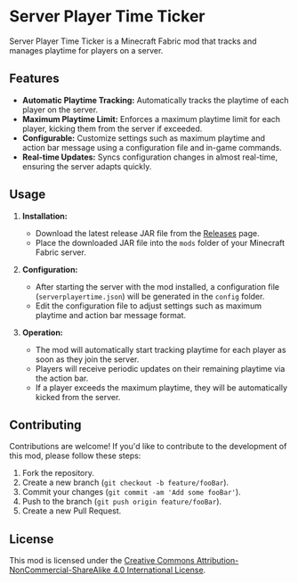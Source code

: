 # Server Player Time Ticker

Server Player Time Ticker is a Minecraft Fabric mod that tracks and manages playtime for players on a server.

## Features

- **Automatic Playtime Tracking:** Automatically tracks the playtime of each player on the server.
- **Maximum Playtime Limit:** Enforces a maximum playtime limit for each player, kicking them from the server if exceeded.
- **Configurable:** Customize settings such as maximum playtime and action bar message using a configuration file and in-game commands.
- **Real-time Updates:** Syncs configuration changes in almost real-time, ensuring the server adapts quickly.

## Usage

1. **Installation:**
   - Download the latest release JAR file from the [Releases](https://github.com/FweeGamerHD/ServerPlayertimeTicker/releases) page.
   - Place the downloaded JAR file into the `mods` folder of your Minecraft Fabric server.
   
2. **Configuration:**
   - After starting the server with the mod installed, a configuration file (`serverplayertime.json`) will be generated in the `config` folder.
   - Edit the configuration file to adjust settings such as maximum playtime and action bar message format.

3. **Operation:**
   - The mod will automatically start tracking playtime for each player as soon as they join the server.
   - Players will receive periodic updates on their remaining playtime via the action bar.
   - If a player exceeds the maximum playtime, they will be automatically kicked from the server.

## Contributing

Contributions are welcome! If you'd like to contribute to the development of this mod, please follow these steps:

1. Fork the repository.
2. Create a new branch (`git checkout -b feature/fooBar`).
3. Commit your changes (`git commit -am 'Add some fooBar'`).
4. Push to the branch (`git push origin feature/fooBar`).
5. Create a new Pull Request.

## License

This mod is licensed under the [Creative Commons Attribution-NonCommercial-ShareAlike 4.0 International License](LICENSE).

